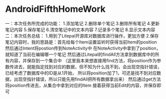 # AndroidFifthHomeWork
一：本次任务所完成的功能：
    1.添加笔记
    2.删除单个笔记
    3.删除所有笔记
    4.更新笔记内容
    5.保存笔记
    6.清空笔记中的文本内容
    7.记录多个笔记
    8.显示文本内容
二：本次任务总结：
    1.用到了Litepal开源库对数据库进行操作，更加方便
    2.保存笔记内容时，我的思路是：首先给每个Item设置监听时获得当前Item的position
                                然后通过Intent将postion传到NoteActivity中
                                在NoteActivity中拿到了position，就知道了当前在编辑哪一个笔记
                                然后通过Litepal的findAll方法拿到数据库中的所有内容，并保存到一个集合中
                                （这里我本来想直接用find方法，将position作为参数传进去，就能指定找到对应的数据，但不知为什么找不到，会出现空指针错误，已经考虑了数据库中的ID是从1开始，
                                  所以将position加了1，可还是找不到对应数据，出现空指针错误，所以只能先用findAll把所有数据拿出来）
                                 然后通过get方法将position传进去，从集合中拿到对应的Item
                                 接着获得当前Edit的内容，并保存即可
